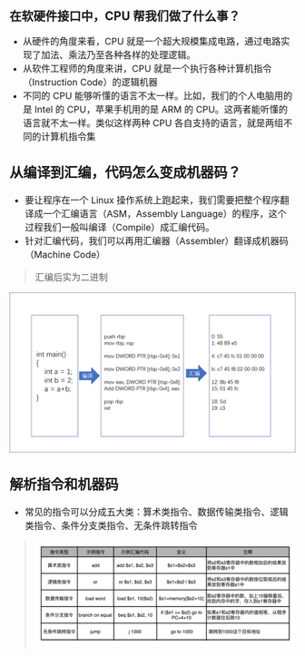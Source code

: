 ## 在软硬件接口中，CPU 帮我们做了什么事？
- <font size=3>从硬件的角度来看，CPU 就是一个超大规模集成电路，通过电路实现了加法、乘法乃至各种各样的处理逻辑。
- 从软件工程师的角度来讲，CPU 就是一个执行各种计算机指令（Instruction Code）的逻辑机器
- 不同的 CPU 能够听懂的语言不太一样。比如，我们的个人电脑用的是 Intel 的 CPU，苹果手机用的是 ARM 的 CPU。这两者能听懂的语言就不太一样。类似这样两种 CPU 各自支持的语言，就是两组不同的计算机指令集


## 从编译到汇编，代码怎么变成机器码？
- 要让程序在一个 Linux 操作系统上跑起来，我们需要把整个程序翻译成一个汇编语言（ASM，Assembly Language）的程序，这个过程我们一般叫编译（Compile）成汇编代码。
- 针对汇编代码，我们可以再用汇编器（Assembler）翻译成机器码（Machine Code）
 > 汇编后实为二进制

![51](./image/51.png)

## 解析指令和机器码
- 常见的指令可以分成五大类：算术类指令、数据传输类指令、逻辑类指令、条件分支类指令、无条件跳转指令
> ![52](./image/52.jpg)

